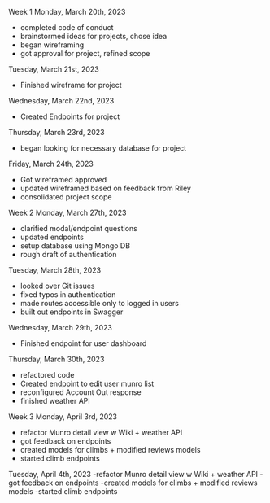 Week 1
Monday, March 20th, 2023
- completed code of conduct
- brainstormed ideas for projects, chose idea
- began wireframing
- got approval for project, refined scope

Tuesday, March 21st, 2023
- Finished wireframe for project

Wednesday, March 22nd, 2023
- Created Endpoints for project

Thursday, March 23rd, 2023
- began looking for necessary database for project

Friday, March 24th, 2023
- Got wireframed approved
- updated wireframed based on feedback from Riley
- consolidated project scope


Week 2
Monday, March 27th, 2023
- clarified modal/endpoint questions
- updated endpoints
- setup database using Mongo DB
- rough draft of authentication

Tuesday, March 28th, 2023
- looked over Git issues
- fixed typos in authentication
- made routes accessible only to logged in users
- built out endpoints in Swagger

Wednesday, March 29th, 2023
- Finished endpoint for user dashboard

Thursday, March 30th, 2023
- refactored code
- Created endpoint to edit user munro list
- reconfigured Account Out response
- finished weather API


Week 3
Monday, April 3rd, 2023
- refactor Munro detail view w Wiki + weather API
- got feedback on endpoints
- created models for climbs  + modified reviews models
- started climb endpoints

Tuesday, April 4th, 2023
-refactor Munro detail view w Wiki + weather API
-got feedback on endpoints
-created models for climbs  + modified reviews models
-started climb endpoints
